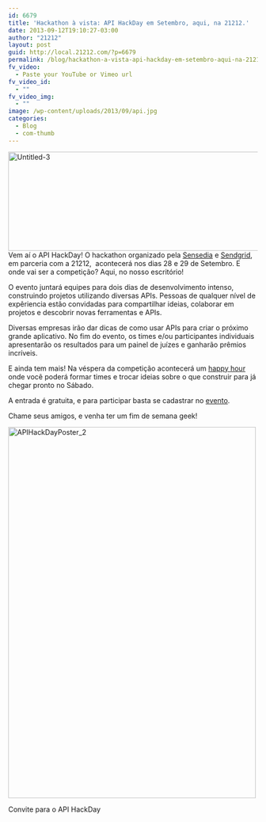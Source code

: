 ```yaml
---
id: 6679
title: 'Hackathon à vista: API HackDay em Setembro, aqui, na 21212.'
date: 2013-09-12T19:10:27-03:00
author: "21212"
layout: post
guid: http://local.21212.com/?p=6679
permalink: /blog/hackathon-a-vista-api-hackday-em-setembro-aqui-na-21212/
fv_video:
  - Paste your YouTube or Vimeo url
fv_video_id:
  - ""
fv_video_img:
  - ""
image: /wp-content/uploads/2013/09/api.jpg
categories:
  - Blog
  - com-thumb
---
```

[<img class="aligncenter size-full wp-image-6684" alt="Untitled-3" src="http://local.21212.com/wp-content/uploads/2013/09/Untitled-3.jpg" width="540" height="200" srcset="http://localhost:8080/wp-content/uploads/2013/09/Untitled-3.jpg 540w, http://localhost:8080/wp-content/uploads/2013/09/Untitled-3-300x111.jpg 300w" sizes="(max-width: 540px) 100vw, 540px" />](http://local.21212.com/wp-content/uploads/2013/09/Untitled-3.jpg)Vem aí o API HackDay! O hackathon organizado pela [Sensedia](http://www.sensedia.com/br/) e [Sendgrid](http://sendgrid.com/), em parceria com a 21212,  acontecerá nos dias 28 e 29 de Setembro. E onde vai ser a competição? Aqui, no nosso escritório!

O evento juntará equipes para dois dias de desenvolvimento intenso, construindo projetos utilizando diversas APIs. Pessoas de qualquer nível de expêriencia estão convidadas para compartilhar ideias, colaborar em projetos e descobrir novas ferramentas e APIs.

Diversas empresas irão dar dicas de como usar APIs para criar o próximo grande aplicativo. No fim do evento, os times e/ou participantes individuais apresentarão os resultados para um painel de juízes e ganharão prêmios incríveis.

E ainda tem mais! Na véspera da competição acontecerá um [happy hour](https://apihackdayrjhh.eventbrite.com/) onde você poderá formar times e trocar ideias sobre o que construir para já chegar pronto no Sábado.

A entrada é gratuita, e para participar basta se cadastrar no [evento](https://apihackdayrj.eventbrite.com/).

Chame seus amigos, e venha ter um fim de semana geek!

<div id="attachment_6682" style="width: 510px" class="wp-caption aligncenter">
  <a href="http://local.21212.com/wp-content/uploads/2013/09/APIHackDayPoster_2.jpg"><img aria-describedby="caption-attachment-6682" class="size-full wp-image-6682" alt="APIHackDayPoster_2" src="http://local.21212.com/wp-content/uploads/2013/09/APIHackDayPoster_2.jpg" width="500" height="750" srcset="http://localhost:8080/wp-content/uploads/2013/09/APIHackDayPoster_2.jpg 500w, http://localhost:8080/wp-content/uploads/2013/09/APIHackDayPoster_2-200x300.jpg 200w" sizes="(max-width: 500px) 100vw, 500px" /></a>
  
  <p id="caption-attachment-6682" class="wp-caption-text">
    Convite para o API HackDay
  </p>
</div>